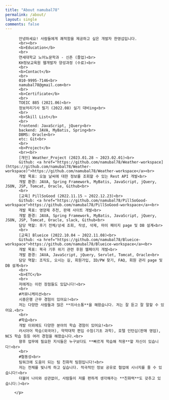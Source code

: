 ```yaml
---
title: "About namubal78"
permalink: /about/
layout: single
comments: false
---
```


<p>

          안녕하세요! 사람들에게 쾌적함을 제공하고 싶은 개발자 한영섭입니다.
          <br><br>                     
          <b>Education</b>
          <br>
          연세대학교 노어노문학과 - 신촌 (졸업)<br>
          KH정보교육원 웹개발자 양성과정 (수료)<br>
          <br>
          <b>Contact</b>
          <br>
          010-9995-7146<br>
          namubal78@gmail.com<br>
          <br>
          <b>Certificate</b>
          <br>
          TOEIC 885 (2021.06)<br>
          정보처리기사 필기 (2022.08) 실기 대비ing<br>
          <br>
          <b>Skill List</b>
          <br>
          frontend: JavaScript, jQuery<br>
          backend: JAVA, MyBatis, Spring<br>
          DBMS: Oracle<br>
          etc: Git<br>
          <br>
          <b>Project</b>
          <br><br>
          [개인] Weather_Project (2023.01.28 ~ 2023.02.01)<br>
          Github: <a href="https://github.com/namubal78/Weather-workspace](https://github.com/namubal78/Weather-workspace)">https://github.com/namubal78/Weather-workspace</a><br>
          개발 목표: 오늘 날씨에 대한 정보를 조회할 수 있는 Rest API 개발<br>
          개발 환경: JAVA, Spring Framework, MyBatis, JavaScript, jQuery, JSON, JSP, Tomcat, Oracle, Github<br>
          <br>
          [교육] PillSoGood (2022.11.15 ~ 2022.12.23)<br>
          Github: <a href="https://github.com/namubal78/PillSoGood-workspace">https://github.com/namubal78/PillSoGood-workspace</a><br>
          개발 목표: 영양제 추천, 판매 사이트 개발<br>
          개발 환경: JAVA, Spring Framework, MyBatis, JavaScript, jQuery, JSON, JSP, Tomcat, Oracle, slack, Github<br>
          담당 역할: 후기 전체/상세 조회, 작성, 삭제, 마이 페이지 page 및 DB 설계<br>
          <br>
          [교육] Blueice (2022.10.04 ~ 2022.11.08)<br>
          Github: <a href="https://github.com/namubal78/Blueice-workspace">https://github.com/namubal78/Blueice-workspace</a><br>
          개발 목표: 북극 기후 위기 관련 후원 웹페이지 개발<br>
          개발 환경: JAVA, JavaScript, jQuery, Servlet, Tomcat, Oracle<br>
          담당 역할: 조직도, 오시는 길, 회원가입, ID/PW 찾기, FAQ, 회원 관리 page 및 DB 설계<br>
          <br>
          <b>ETC</b>
          <br>
          저에게는 이런 장점들도 있답니다!<br>
          <br>
          #커뮤니케이션<br>
          시중은행 근무 경험이 있어요!<br>
          저는 다양한 사람들과 많은 **의사소통**을 해왔습니다. 저는 잘 듣고 잘 말할 수 있어요.<br>
          <br>
          #학습<br>
          개발 이외에도 다양한 분야의 학습 경험이 있어요!<br>
          러시아어 학습(외국어), 약학대학 편입 수험(기초 과학), 호텔 인턴십(판매 영업), NCS 학습 등등 여러 경험을 해왔습니다.<br>
          향후 업무에 필요한 지식들은 누구보다도 **빠르게 학습해 적용**할 자신이 있습니다!<br>
          <br>
          #협동성<br>
          팀워크에 도움이 되는 팀 친화적 팀원입니다!<br>
          저는 전체를 빛나게 하고 싶습니다. 적극적인 정보 공유로 협업에 시너지를 줄 수 있습니다!<br>
          더불어 나이와 상관없이, 사람들이 저를 편하게 생각해주는 **친화력**도 갖추고 있습니다:)<br>
          
        </p>
